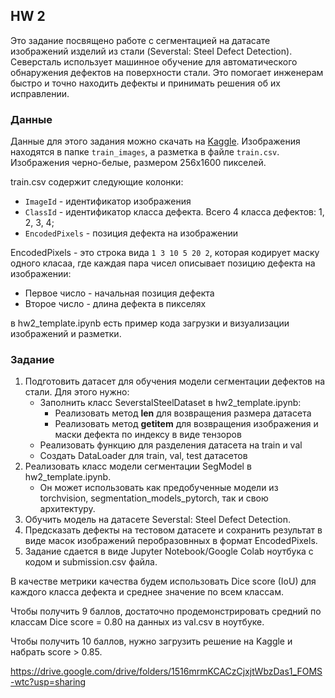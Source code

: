 ## HW 2

Это задание посвящено работе с сегментацией на датасате изображений изделий из стали (Severstal: Steel Defect Detection).
Северсталь использует машинное обучение для автоматического обнаружения дефектов на поверхности стали. Это помогает инженерам быстро и точно находить дефекты и принимать решения об их исправлении.

### Данные

Данные для этого задания можно скачать на [Kaggle](https://www.kaggle.com/c/severstal-steel-defect-detection/data).
Изображения находятся в папке `train_images`, а разметка в файле `train.csv`.
Изображения черно-белые, размером 256x1600 пикселей.

train.csv содержит следующие колонки:
- `ImageId` - идентификатор изображения
- `ClassId` - идентификатор класса дефекта. Всего 4 класса дефектов: 1, 2, 3, 4;
- `EncodedPixels` - позиция дефекта на изображении

EncodedPixels - это строка вида `1 3 10 5 20 2`, которая кодирует маску одного класаа, где каждая пара чисел описывает позицию дефекта на изображении:
- Первое число - начальная позиция дефекта
- Второе число - длина дефекта в пикселях

в hw2_template.ipynb есть пример кода загрузки и визуализации изображений и разметки.

### Задание

1. Подготовить датасет для обучения модели сегментации дефектов на стали. Для этого нужно:
    - Заполнить класс SeverstalSteelDataset в hw2_template.ipynb:
        - Реализовать метод __len__ для возвращения размера датасета
        - Реализовать метод __getitem__ для возвращения изображения и маски дефекта по индексу в виде тензоров 
    - Реализовать функцию для разделения датасета на train и val
    - Создать DataLoader для train, val, test датасетов
2. Реализовать класс модели сегментации SegModel в hw2_template.ipynb. 
    - Он может использовать как предобученные модели из torchvision, segmentation_models_pytorch, так и свою архитектуру.
3. Обучить модель на датасете Severstal: Steel Defect Detection.
4. Предсказать дефекты на тестовом датасете и сохранить результат в виде масок изображений перобразовнных в формат EncodedPixels. 
5. Задание сдается в виде Jupyter Notebook/Google Colab ноутбука с кодом и submission.csv файла.

В качестве метрики качества будем использовать Dice score (IoU) для каждого класса дефекта и среднее значение по всем классам.

Чтобы получить 9 баллов, достаточно продемонстрировать средний по классам Dice score = 0.80 на данных из val.csv в ноутбуке.

Чтобы получить 10 баллов, нужно загрузить решение на Kaggle и набрать score > 0.85.

https://drive.google.com/drive/folders/1516mrmKCACzCjxjtWbzDas1_FOMS-wtc?usp=sharing






